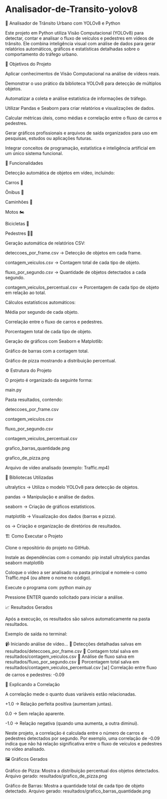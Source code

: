 # Analisador-de-Transito-yolov8
🚦 Analisador de Trânsito Urbano com YOLOv8 e Python

Este projeto em Python utiliza Visão Computacional (YOLOv8) para detectar, contar e analisar o fluxo de veículos e pedestres em vídeos de trânsito.
Ele combina inteligência visual com análise de dados para gerar relatórios automáticos, gráficos e estatísticas detalhadas sobre o comportamento do tráfego urbano.

🎯 Objetivos do Projeto

Aplicar conhecimentos de Visão Computacional na análise de vídeos reais.

Demonstrar o uso prático da biblioteca YOLOv8 para detecção de múltiplos objetos.

Automatizar a coleta e análise estatística de informações de tráfego.

Utilizar Pandas e Seaborn para criar relatórios e visualizações de dados.

Calcular métricas úteis, como médias e correlação entre o fluxo de carros e pedestres.

Gerar gráficos profissionais e arquivos de saída organizados para uso em pesquisas, estudos ou aplicações futuras.

Integrar conceitos de programação, estatística e inteligência artificial em um único sistema funcional.

🧠 Funcionalidades

Detecção automática de objetos em vídeo, incluindo:

Carros 🚗

Ônibus 🚌

Caminhões 🚚

Motos 🏍️

Bicicletas 🚴

Pedestres 🚶‍♂️

Geração automática de relatórios CSV:

deteccoes_por_frame.csv → Detecção de objetos em cada frame.

contagem_veiculos.csv → Contagem total de cada tipo de objeto.

fluxo_por_segundo.csv → Quantidade de objetos detectados a cada segundo.

contagem_veiculos_percentual.csv → Porcentagem de cada tipo de objeto em relação ao total.

Cálculos estatísticos automáticos:

Média por segundo de cada objeto.

Correlação entre o fluxo de carros e pedestres.

Porcentagem total de cada tipo de objeto.

Geração de gráficos com Seaborn e Matplotlib:

Gráfico de barras com a contagem total.

Gráfico de pizza mostrando a distribuição percentual.

⚙️ Estrutura do Projeto

O projeto é organizado da seguinte forma:

main.py

Pasta resultados, contendo:

deteccoes_por_frame.csv

contagem_veiculos.csv

fluxo_por_segundo.csv

contagem_veiculos_percentual.csv

grafico_barras_quantidade.png

grafico_de_pizza.png

Arquivo de vídeo analisado (exemplo: Traffic.mp4)

🧩 Bibliotecas Utilizadas

ultralytics → Utiliza o modelo YOLOv8 para detecção de objetos.

pandas → Manipulação e análise de dados.

seaborn → Criação de gráficos estatísticos.

matplotlib → Visualização dos dados (barras e pizza).

os → Criação e organização de diretórios de resultados.

🏗️ Como Executar o Projeto

Clone o repositório do projeto no GitHub.

Instale as dependências com o comando:
pip install ultralytics pandas seaborn matplotlib

Coloque o vídeo a ser analisado na pasta principal e nomeie-o como Traffic.mp4 (ou altere o nome no código).

Execute o programa com:
python main.py

Pressione ENTER quando solicitado para iniciar a análise.

📈 Resultados Gerados

Após a execução, os resultados são salvos automaticamente na pasta resultados.

Exemplo de saída no terminal:

📹 Iniciando análise de vídeo...
📄 Detecções detalhadas salvas em resultados/deteccoes_por_frame.csv
📄 Contagem total salva em resultados/contagem_veiculos.csv
📄 Análise de fluxo salva em resultados/fluxo_por_segundo.csv
📄 Porcentagem total salva em resultados/contagem_veiculos_percentual.csv
[📊] Correlação entre fluxo de carros e pedestres: -0.09

🧮 Explicando a Correlação

A correlação mede o quanto duas variáveis estão relacionadas.

+1.0 → Relação perfeita positiva (aumentam juntas).

0.0 → Sem relação aparente.

-1.0 → Relação negativa (quando uma aumenta, a outra diminui).

Neste projeto, a correlação é calculada entre o número de carros e pedestres detectados por segundo.
Por exemplo, uma correlação de -0.09 indica que não há relação significativa entre o fluxo de veículos e pedestres no vídeo analisado.

🖼️ Gráficos Gerados

Gráfico de Pizza:
Mostra a distribuição percentual dos objetos detectados.
Arquivo gerado: resultados/grafico_de_pizza.png

Gráfico de Barras:
Mostra a quantidade total de cada tipo de objeto detectado.
Arquivo gerado: resultados/grafico_barras_quantidade.png
